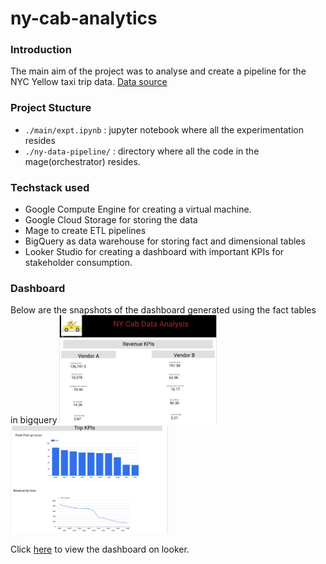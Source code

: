 # ny-cab-analytics
### Introduction
The main aim of the project was to analyse and create a pipeline for the NYC Yellow taxi trip data.
[Data source](https://www.nyc.gov/site/tlc/about/tlc-trip-record-data.page)

### Project Stucture
- `./main/expt.ipynb` : jupyter notebook where all the experimentation resides
- `./ny-data-pipeline/` : directory where all the code in the mage(orchestrator) resides.

### Techstack used
- Google Compute Engine for creating a virtual machine.
- Google Cloud Storage for storing the data
- Mage to create ETL pipelines
- BigQuery as data warehouse for storing fact and dimensional tables
- Looker Studio for creating a dashboard with important KPIs for stakeholder consumption.

### Dashboard
Below are the snapshots of the dashboard generated using the fact tables in bigquery
<img src="./dashboard/revKPI.png" alt="Revenue KPI" width="50%">
<img src="./dashboard/tripKPI.png" alt="Trip KPI" width="50%">

Click [here](https://lookerstudio.google.com/reporting/24cca208-4879-493e-8c4e-c28c17b4f7ff) to view the dashboard on looker.
